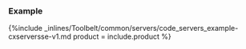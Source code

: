 


### Example

{%include _inlines/Toolbelt/common/servers/code_servers_example-cxserversse-v1.md  product = include.product %}
